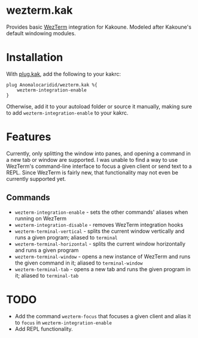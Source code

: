 # wezterm.kak
Provides basic [WezTerm](https://github.com/wez/wezterm) integration for Kakoune. Modeled after Kakoune's default windowing modules.

# Installation
With [plug.kak](https://github.com/andreyorst/plug.kak), add the following to your kakrc:

    plug Anomalocaridid/wezterm.kak %{
        wezterm-integration-enable
    }

Otherwise, add it to your autoload folder or source it manually, making sure to add `wezterm-integration-enable` to your kakrc.

# Features
Currently, only splitting the window into panes, and opening a command in a new tab or window are supported. I was unable to find a way to use WezTerm's command-line interface to focus a given client or send text to a REPL. Since WezTerm is fairly new, that functionality may not even be currently supported yet.

## Commands
* `wezterm-integration-enable` - sets the other commands' aliases when running on WezTerm
* `wezterm-integration-disable` - removes WezTerm integration hooks
* `wezterm-terminal-vertical` - splits the current window vertically and runs a given program; aliased to `terminal`
* `wezterm-terminal-horizontal` - splits the current window horizontally and runs a given program
* `wezterm-terminal-window` - opens a new instance of WezTerm and runs the given command in it; aliased to `terminal-window`
* `wezterm-terminal-tab` - opens a new tab and runs the given program in it; aliased to `terminal-tab`

# TODO
* Add the command `wezterm-focus` that focuses a given client and alias it to `focus` in `wezterm-integration-enable`
* Add REPL functionality.
